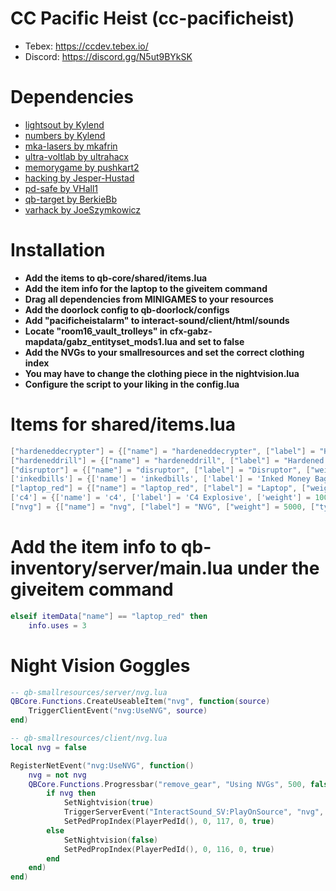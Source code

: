 # CC Pacific Heist (cc-pacificheist)
* Tebex: https://ccdev.tebex.io/
* Discord: https://discord.gg/N5ut9BYkSK

# Dependencies
* [lightsout by Kylend](https://github.com/dnelyk/Hacking_Minigames/tree/main/lightsout)
* [numbers by Kylend](https://github.com/dnelyk/Hacking_Minigames/tree/main/numbers)
* [mka-lasers by mkafrin](https://github.com/mkafrin/mka-lasers)
* [ultra-voltlab by ultrahacx](https://github.com/ultrahacx/ultra-voltlab)
* [memorygame by pushkart2](https://github.com/pushkart2/memorygame)
* [hacking by Jesper-Hustad](https://github.com/Jesper-Hustad/NoPixel-minigame/tree/main/fivem-script)
* [pd-safe by VHall1](https://github.com/VHall1/pd-safe)
* [qb-target by BerkieBb](https://github.com/BerkieBb/qb-target)
* [varhack by JoeSzymkowicz](https://github.com/JoeSzymkowiczFiveM/varhack)

# Installation
* **Add the items to qb-core/shared/items.lua**
* **Add the item info for the laptop to the giveitem command**
* **Drag all dependencies from MINIGAMES to your resources**
* **Add the doorlock config to qb-doorlock/configs**
* **Add "pacificheistalarm" to interact-sound/client/html/sounds**
* **Locate "room16_vault_trolleys" in cfx-gabz-mapdata/gabz_entityset_mods1.lua and set to false**
* **Add the NVGs to your smallresources and set the correct clothing index**
* **You may have to change the clothing piece in the nightvision.lua**
* **Configure the script to your liking in the config.lua**

# Items for shared/items.lua
```lua
["hardeneddecrypter"] = {["name"] = "hardeneddecrypter", ["label"] = "Hardened Decrypter", ["weight"] = 1000, ["type"] = "item", ["image"] = "hardeneddecrypter.png", ["unique"] = true, ["useable"] = true, ["shouldClose"] = true, ["combinable"] = nil, ["description"] = ""},
["hardeneddrill"] = {["name"] = "hardeneddrill", ["label"] = "Hardened Drill", ["weight"] = 1000, ["type"] = "item", ["image"] = "hardeneddrill.png", ["unique"] = true, ["useable"] = true, ["shouldClose"] = true, ["combinable"] = nil, ["description"] = ""},
["disruptor"] = {["name"] = "disruptor", ["label"] = "Disruptor", ["weight"] = 1000, ["type"] = "item", ["image"] = "disruptor.png", ["unique"] = true, ["useable"] = true, ["shouldClose"] = true, ["combinable"] = nil, ["description"] = "Small disruptor device to shut off systems"},
['inkedbills'] = {['name'] = 'inkedbills', ['label'] = 'Inked Money Bag', ['weight'] = 2000, ['type'] = 'item', ['image'] = 'money-bag.png', ['unique'] = false, ['useable'] = false, ['shouldClose'] = false, ['combinable'] = nil, ['description'] = 'A bag full of inked bills'},
["laptop_red"] = {["name"] = "laptop_red", ["label"] = "Laptop", ["weight"] = 2500, ["type"] = "item", ["image"] = "laptop_red.png", ["unique"] = true, ["useable"] = true, ["shouldClose"] = true, ["combinable"] = nil, ["description"] = ""},
['c4'] = {['name'] = 'c4', ['label'] = 'C4 Explosive', ['weight'] = 1000, ['type'] = 'item', ['ammotype'] = nil, ['image'] = 'weapon_stickybomb.png', ['unique'] = true, ['useable'] = false, ['description'] = 'A high-yield, timed explosive device'},
["nvg"] = {["name"] = "nvg", ["label"] = "NVG", ["weight"] = 5000, ["type"] = "item", ["image"] = "nvg.png", ["unique"] = false, ["useable"] = true, ["shouldClose"] = false, ["combinable"] = nil, ["description"] = "These allow you to see in the dark"},

```

# Add the item info to qb-inventory/server/main.lua under the giveitem command
```lua
elseif itemData["name"] == "laptop_red" then
	info.uses = 3
```

# Night Vision Goggles
```lua
-- qb-smallresources/server/nvg.lua
QBCore.Functions.CreateUseableItem("nvg", function(source)
    TriggerClientEvent("nvg:UseNVG", source)
end)

-- qb-smallresources/client/nvg.lua
local nvg = false

RegisterNetEvent("nvg:UseNVG", function()
    nvg = not nvg
    QBCore.Functions.Progressbar("remove_gear", "Using NVGs", 500, false, true, {}, {}, {}, {}, function()
        if nvg then
            SetNightvision(true)
            TriggerServerEvent("InteractSound_SV:PlayOnSource", "nvg", 0.25)
            SetPedPropIndex(PlayerPedId(), 0, 117, 0, true)
        else
            SetNightvision(false)
            SetPedPropIndex(PlayerPedId(), 0, 116, 0, true)
        end
    end)
end)
```
